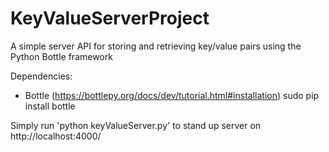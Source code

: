 # KeyValueServerProject
A simple server API for storing and retrieving key/value pairs using the Python Bottle framework

Dependencies:
  - Bottle (https://bottlepy.org/docs/dev/tutorial.html#installation)
    sudo pip install bottle
    
Simply run 'python keyValueServer.py' to stand up server on http://localhost:4000/
